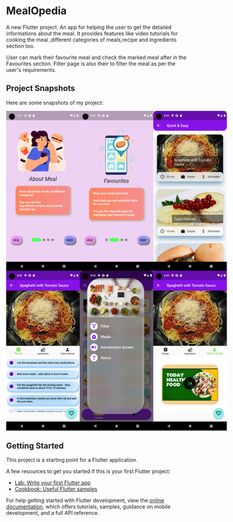 # MealOpedia

A new Flutter project.
An app for helping the user to get the detailed informations about the meal.
It provides features like video tutorials for cooking the meal ,different categories of meals,recipe and ingredients section too.

User can mark their favourite meal and check the marked meal after in the Favourites section.
Filter page is also their to filter the meal as per the user's requirements.

## Project Snapshots

Here are some snapshots of my project:
<div  style="display: flex; justify-content: space-between;">
  <img src="Snapshots/Screenshot_1687662695.png" alt="Snapshot 1" width="200px">
  <img src="Snapshots/Screenshot_1687662726.png" alt="Snapshot 2" width="200px">
  <img src="Snapshots/Screenshot_1687662755.png" alt="Snapshot 3" width="200px">
</div>

<div style="display: flex; justify-content: space-between;">
  <img src="Snapshots/Screenshot_1687662765.png" alt="Snapshot 4" width="200px">
  <img src="Snapshots/Screenshot_1687662780.png" alt="Snapshot 5" width="200px">
  <img src="Snapshots/Screenshot_1687662770.png" alt="Snapshot 6" width="200px">

</div>

<div display: flex>
  
</div>



## Getting Started

This project is a starting point for a Flutter application.

A few resources to get you started if this is your first Flutter project:

- [Lab: Write your first Flutter app](https://docs.flutter.dev/get-started/codelab)
- [Cookbook: Useful Flutter samples](https://docs.flutter.dev/cookbook)

For help getting started with Flutter development, view the
[online documentation](https://docs.flutter.dev/), which offers tutorials,
samples, guidance on mobile development, and a full API reference.
